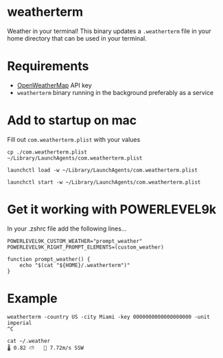 # weatherterm

Weather in your terminal! This binary updates a `.weatherterm` file in your home directory that can be used in your terminal.

# Requirements

- [OpenWeatherMap](https://openweathermap.org/) API key
- `weatherterm` binary running in the background preferably as a service

# Add to startup on mac

Fill out `com.weatherterm.plist` with your values

```shell
cp ./com.weatherterm.plist ~/Library/LaunchAgents/com.weatherterm.plist

launchctl load -w ~/Library/LaunchAgents/com.weatherterm.plist

launchctl start -w ~/Library/LaunchAgents/com.weatherterm.plist
```

# Get it working with POWERLEVEL9k

In your .zshrc file add the following lines...

```shell
POWERLEVEL9K_CUSTOM_WEATHER="prompt_weather"
POWERLEVEL9K_RIGHT_PROMPT_ELEMENTS=(custom_weather)

function prompt_weather() {
    echo "$(cat "${HOME}/.weatherterm")"
}
```

# Example

```shell
weatherterm -country US -city Miami -key 0000000000000000000 -unit imperial
^C

cat ~/.weather
🌡 0.82 ⛅   💨 7.72m/s SSW
```
